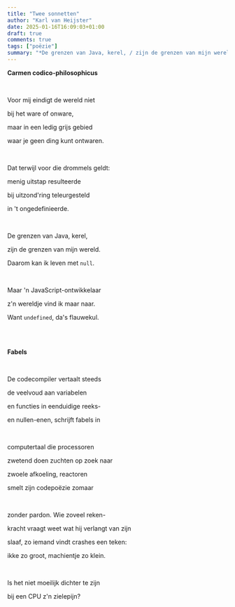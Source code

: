```yaml
---
title: "Twee sonnetten"
author: "Karl van Heijster"
date: 2025-01-16T16:09:03+01:00
draft: true
comments: true
tags: ["poëzie"]
summary: "*De grenzen van Java, kerel, / zijn de grenzen van mijn wereld. / Daarom kan ik leven met `null`. // Maar 'n JavaScript-ontwikkelaar / z'n wereldje vind ik maar naar. / Want `undefined`, da's flauwekul.*"
---
```


**Carmen codico-philosophicus**

<br>

Voor mij eindigt de wereld niet

bij het ware of onware,

maar in een ledig grijs gebied

waar je geen ding kunt ontwaren.

<br>

Dat terwijl voor die drommels geldt:

menig uitstap resulteerde

bij uitzond'ring teleurgesteld

in 't ongedefinieerde.

<br>

De grenzen van Java, kerel,

zijn de grenzen van mijn wereld.

Daarom kan ik leven met `null`.

<br>

Maar 'n JavaScript-ontwikkelaar

z'n wereldje vind ik maar naar.

Want `undefined`, da's flauwekul.

<br>
<br>

**Fabels**

<br>

De codecompiler vertaalt steeds

de veelvoud aan variabelen 

en functies in eenduidige reeks-

en nullen-enen, schrijft fabels in

<br>

computertaal die processoren

zwetend doen zuchten op zoek naar

zwoele afkoeling, reactoren

smelt zijn codepoëzie zomaar

<br>

zonder pardon. Wie zoveel reken-

kracht vraagt weet wat hij verlangt van zijn

slaaf, zo iemand vindt crashes een teken: 

ikke zo groot, machientje zo klein.

<br>

Is het niet moeilijk dichter te zijn

bij een CPU z'n zielepijn?
